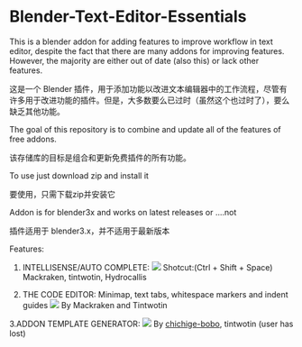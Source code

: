 # Blender-Text-Editor-Essentials
This is a blender addon for adding features to improve workflow in text editor, despite the fact that there are many addons for improving features. However, the majority are either out of date (also this) or lack other features.

这是一个 Blender 插件，用于添加功能以改进文本编辑器中的工作流程，尽管有许多用于改进功能的插件。但是，大多数要么已过时（虽然这个也过时了），要么缺乏其他功能。

The goal of this repository is to combine and update all of the features of free addons.

该存储库的目标是组合和更新免费插件的所有功能。

To use just download zip and install it

要使用，只需下载zip并安装它

Addon is for blender3x and works on latest releases or ....not

插件适用于 blender3.x，并不适用于最新版本

Features:

1. INTELLISENSE/AUTO COMPLETE:
![](https://blenderartists.org/uploads/default/original/4X/8/d/5/8d5f9520b1fbc525cbd50f7ce145858749de8fd9.gif)
Shotcut:(Ctrl + Shift + Space)
Mackraken, tintwotin, Hydrocallis



2. THE CODE EDITOR: 
Minimap, text tabs, whitespace markers and indent guides
![](https://blenderartists.org/uploads/default/original/4X/0/0/a/00a4b3bdf5d1e2dc67ce56b8f6af263f0859b86e.gif)
By Mackraken and Tintwotin



3.ADDON TEMPLATE GENERATOR:
![](https://blenderartists.org/uploads/default/original/4X/7/e/5/7e5849b913455345ef1a46f61242e489bf42462d.gif)
By [chichige-bobo](https://github.com/chichige-bobo/), tintwotin (user has lost)
